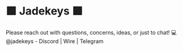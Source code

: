 # 🟩 Jadekeys 🟩
Please reach out with questions, concerns, ideas, or just to chat!
💻 @jadekeys - Discord | Wire | Telegram


